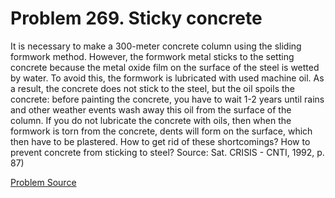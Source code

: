 # Problem 269. Sticky concrete

It is necessary to make a 300-meter concrete column using the sliding formwork method. However, the formwork metal sticks to the setting concrete because the metal oxide film on the surface of the steel is wetted by water. To avoid this, the formwork is lubricated with used machine oil. As a result, the concrete does not stick to the steel, but the oil spoils the concrete: before painting the concrete, you have to wait 1-2 years until rains and other weather events wash away this oil from the surface of the column. If you do not lubricate the concrete with oils, then when the formwork is torn from the concrete, dents will form on the surface, which then have to be plastered. How to get rid of these shortcomings? How to prevent concrete from sticking to steel? Source: Sat. CRISIS - CNTI, 1992, p. 87)

[Problem Source](https://www.trizland.ru/tasks/5123/)